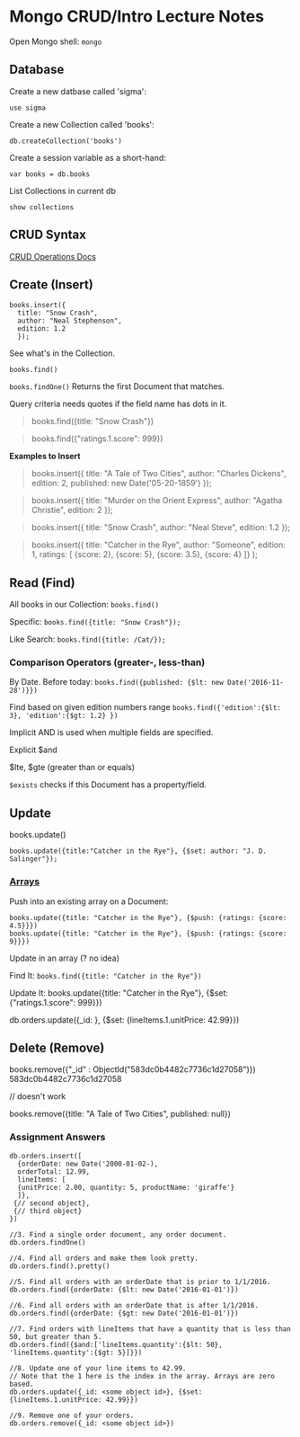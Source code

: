 # Mongo CRUD/Intro Lecture Notes

Open Mongo shell: `mongo`

## Database

Create a new datbase called 'sigma':

`use sigma`

Create a new Collection called 'books':

`db.createCollection('books')`

Create a session variable as a short-hand:

`var books = db.books`

List Collections in current db

`show collections`

## CRUD Syntax

[CRUD Operations Docs](https://docs.mongodb.com/manual/crud/)

## Create (Insert)
```
books.insert({
  title: "Snow Crash",
  author: "Neal Stephenson",
  edition: 1.2
  });
```

See what's in the Collection.

`books.find()`

`books.findOne()` Returns the first Document that matches.

Query criteria needs quotes if the field name has dots in it.

> books.find({title: "Snow Crash"})

> books.find({"ratings.1.score": 999})

**Examples to Insert**

> books.insert({
  title: "A Tale of Two Cities",
  author: "Charles Dickens",
  edition: 2,
  published: new Date('05-20-1859')
});

> books.insert({
  title: "Murder on the Orient Express",
  author: "Agatha Christie",
  edition: 2
});

> books.insert({
  title: "Snow Crash",
  author: "Neal Steve",
  edition: 1.2
});

> books.insert({
  title: "Catcher in the Rye",
  author: "Someone",
  edition: 1,
  ratings: [
    {score: 2},
    {score: 5},
    {score: 3.5},
    {score: 4}
  ]}
);


## Read (Find)
All books in our Collection: `books.find()`

Specific: `books.find({title: "Snow Crash"});`

Like Search: `books.find({title: /Cat/});`


### Comparison Operators (greater-, less-than)
By Date. Before today: `books.find({published: {$lt: new Date('2016-11-28')}})`

Find based on given edition numbers range
`books.find({'edition':{$lt: 3}, 'edition':{$gt: 1.2} })`

Implicit AND is used when multiple fields are specified.

Explicit $and

$lte, $gte (greater than or equals)

`$exists` checks if this Document has a property/field.


## Update
books.update()

```
books.update({title:"Catcher in the Rye"}, {$set: author: "J. D. Salinger"});
```

### [Arrays](https://docs.mongodb.com/v3.2/reference/operator/update-array/)

Push into an existing array on a Document:

```
books.update({title: "Catcher in the Rye"}, {$push: {ratings: {score: 4.5}}})
books.update({title: "Catcher in the Rye"}, {$push: {ratings: {score: 9}}})
```

Update in an array (? no idea)

Find It:
`books.find({title: "Catcher in the Rye"})`

Update It:
books.update({title: "Catcher in the Rye"}, {$set: {"ratings.1.score": 999}})


db.orders.update({_id: <some object id>}, {$set: {lineItems.1.unitPrice: 42.99}})


## Delete (Remove)
books.remove({"_id" : ObjectId("583dc0b4482c7736c1d27058")})
583dc0b4482c7736c1d27058

// doesn't work

books.remove({title: "A Tale of Two Cities", published: null})


### Assignment Answers
```
db.orders.insert([
  {orderDate: new Date('2000-01-02-),
  orderTotal: 12.99,
  lineItems: [
  {unitPrice: 2.00, quantity: 5, productName: 'giraffe'}
  ]},
 {// second object},
 {// third object}
})

//3. Find a single order document, any order document.
db.orders.findOne()

//4. Find all orders and make them look pretty.
db.orders.find().pretty()

//5. Find all orders with an orderDate that is prior to 1/1/2016.
db.orders.find({orderDate: {$lt: new Date('2016-01-01')})

//6. Find all orders with an orderDate that is after 1/1/2016.
db.orders.find({orderDate: {$gt: new Date('2016-01-01')})

//7. Find orders with lineItems that have a quantity that is less than 50, but greater than 5.
db.orders.find({$and:['lineItems.quantity':{$lt: 50}, 'lineItems.quantity':{$gt: 5}]}})

//8. Update one of your line items to 42.99.
// Note that the 1 here is the index in the array. Arrays are zero based.
db.orders.update({_id: <some object id>}, {$set: {lineItems.1.unitPrice: 42.99}})

//9. Remove one of your orders.
db.orders.remove({_id: <some object id>})
```
